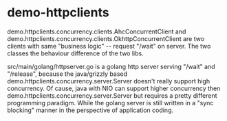 # demo-httpclients

demo.httpclients.concurrency.clients.AhcConcurrentClient and demo.httpclients.concurrency.clients.OkhttpConcurrentClient are two clients with same "business logic" -- request "/wait" on server. The two classes the behaviour difference of the two libs.


src/main/golang/httpserver.go is a golang http server serving "/wait" and "/release", because the java/grizzly based demo.httpclients.concurrency.server.Server doesn't really support high concurrency. Of cause, java with NIO can support higher concurrency then demo.httpclients.concurrency.server.Server but requires a pretty different programming paradigm. While the golang server is still written in a "sync blocking" manner in the perspective of application coding.
